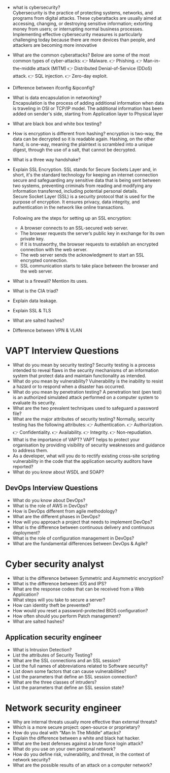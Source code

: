 - what is cybersecurity? <br>
  Cybersecurity is the practice of protecting systems, networks, and programs from digital attacks. These cyberattacks are usually aimed at accessing, changing, or destroying sensitive information; extorting money from users; or interrupting normal business processes. Implementing effective cybersecurity measures is particularly challenging today because there are more devices than people, and attackers are becoming more innovative
- What are the common cyberattacks?
 Below are some of the most common types of cyber-attacks:
👉 Malware.
👉 Phishing.
👉 Man-in-the-middle attack (MITM)
👉 Distributed Denial-of-Service (DDoS) attack.
👉 SQL injection.
👉 Zero-day exploit.

- Difference between ifconfig &ipconfig?
- What is data encapsulation in networking? <br>
  Encapsulation is the process of adding additional information when data is traveling in OSI or TCP/IP model. The additional information has been added on sender's      side, starting from Application layer to Physical layer
- What are black box and white box testing?
- How is encryption is different from hashing?
   encryption is two-way, the data can be decrypted so it is readable again. Hashing, on the other hand, is one-way, meaning the plaintext is scrambled into a unique        digest, through the use of a salt, that cannot be decrypted.
- What is a three way handshake?
- Explain SSL Encryption.
  SSL stands for Secure Sockets Layer and, in short, it's the standard technology for keeping an internet connection secure and safeguarding any sensitive data that is    being sent between two systems, preventing criminals from reading and modifying any information transferred, including potential personal details.<br>
   Secure Socket Layer (SSL) is a security protocol that is used for the purpose of encryption. It ensures privacy, data integrity, and authentication in the network like   online transactions.<br><br>
  Following are the steps for setting up an SSL encryption: 
  - A browser connects to an SSL-secured web server. 
  - The browser requests the server’s public key in exchange for its own private key. 
  - If it is trustworthy, the browser requests to establish an encrypted connection with the web server. 
  - The web server sends the acknowledgment to start an SSL encrypted connection. 
  - SSL communication starts to take place between the browser and the web server.
- What is a firewall? Mention its uses.
- What is the CIA triad?

- Explain data leakage.
- Explain SSL & TLS
- What are salted hashes?
- Difference between VPN & VLAN

# VAPT Interview Questions

- What do you mean by security testing?
   Security testing is a process intended to reveal flaws in the security mechanisms of an information system that protect data and maintain functionality as intended.
- What do you mean by vulnerability?
   Vulnerability is the inability to resist a hazard or to respond when a disaster has occurred. 
- What do you mean by penetration testing?
   A penetration test (pen test) is an authorized simulated attack performed on a computer system to evaluate its security.
- What are the two prevalent techniques used to safeguard a password file?
- What are the major attributes of security testing?
   Normally, security testing has the following attributes:
 👉 Authentication.
 👉 Authorization.
 👉 Confidentiality.
 👉 Availability.
 👉 Integrity.
 👉 Non-repudiation.
- What is the importance of VAPT?
  VAPT helps to protect your organisation by providing visibility of security weaknesses and guidance to address them.
- As a developer, what will you do to rectify existing cross-site scripting vulnerability in the code that the application security auditors have reported?
- What do you know about WSDL and SOAP?

## DevOps Interview Questions

- What do you know about DevOps?
- What is the role of AWS in DevOps?
- How is DevOps different from agile methodology?
- What are the different phases in DevOps?
- How will you approach a project that needs to implement DevOps?
- What is the difference between continuous delivery and continuous deployment?
- What is the role of configuration management in DevOps?
- What are the fundamental differences between DevOps & Agile?

# Cyber security analyst
- What is the difference between Symmetric and Asymmetric encryption?
- What is the difference between IDS and IPS?
- What are the response codes that can be received from a Web Application?
- What steps will you take to secure a server?
- How can identity theft be prevented?
- How would you reset a password-protected BIOS configuration?
- How often should you perform Patch management?
- What are salted hashes?

## Application security engineer
- What is Intrusion Detection?
- List the attributes of Security Testing? 
- What are the SSL connections and an SSL session?
- List the full names of abbreviations related to Software security?
- List down some factors that can cause vulnerabilities?
- List the parameters that define an SSL session connection?
- What are the three classes of intruders?
- List the parameters that define an SSL session state?

# Network security engineer
- Why are internal threats usually more effective than external threats?
- Which is a more secure project: open-source or proprietary?
- How do you deal with “Man In The Middle” attacks?
- Explain the difference between a white and black hat hacker.
- What are the best defenses against a brute force login attack?
- What do you use on your own personal network?
- How do you define risk, vulnerability, and threat, in the context of network security?
- What are the possible results of an attack on a computer network?
